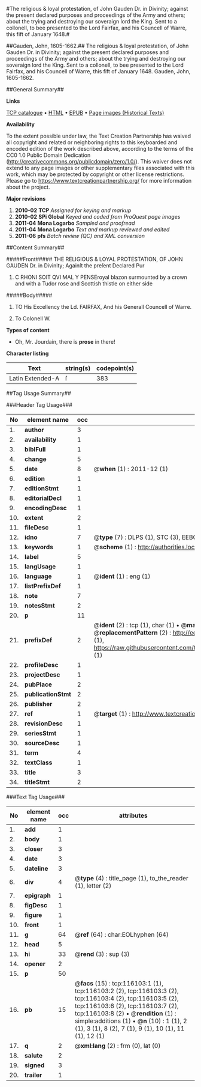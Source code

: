 #The religious & loyal protestation, of John Gauden Dr. in Divinity; against the present declared purposes and proceedings of the Army and others; about the trying and destroying our soveraign lord the King. Sent to a collonell, to bee presented to the Lord Fairfax, and his Councell of Warre, this fift of January 1648.#

##Gauden, John, 1605-1662.##
The religious & loyal protestation, of John Gauden Dr. in Divinity; against the present declared purposes and proceedings of the Army and others; about the trying and destroying our soveraign lord the King. Sent to a collonell, to bee presented to the Lord Fairfax, and his Councell of Warre, this fift of January 1648.
Gauden, John, 1605-1662.

##General Summary##

**Links**

[TCP catalogue](http://www.ota.ox.ac.uk/tcp/)  • 
[HTML](http://tei.it.ox.ac.uk/tcp/Texts-HTML/free/A85/A85862.html)  • 
[EPUB](http://tei.it.ox.ac.uk/tcp/Texts-EPUB/free/A85/A85862.epub) • 
[Page images (Historical Texts)](https://historicaltexts.jisc.ac.uk/eebo-99863887e)

**Availability**

To the extent possible under law, the Text Creation Partnership has waived all copyright and related or neighboring rights to this keyboarded and encoded edition of the work described above, according to the terms of the CC0 1.0 Public Domain Dedication (http://creativecommons.org/publicdomain/zero/1.0/). This waiver does not extend to any page images or other supplementary files associated with this work, which may be protected by copyright or other license restrictions. Please go to https://www.textcreationpartnership.org/ for more information about the project.

**Major revisions**

1. __2010-02__ __TCP__ *Assigned for keying and markup*
1. __2010-02__ __SPi Global__ *Keyed and coded from ProQuest page images*
1. __2011-04__ __Mona Logarbo__ *Sampled and proofread*
1. __2011-04__ __Mona Logarbo__ *Text and markup reviewed and edited*
1. __2011-06__ __pfs__ *Batch review (QC) and XML conversion*

##Content Summary##

#####Front#####
THE RELIGIOUS & LOYAL PROTESTATION, OF JOHN GAUDEN Dr. in Divinity; Againſt the preſent Declared Pur
1. C RHONI SOIT QVI MAL Y PENSEroyal blazon surmounted by a crown and with a Tudor rose and Scottish thistle on either side

#####Body#####

1. TO His Excellency the Ld. FAIRFAX, And his Generall Councell of Warre.

1. To Colonell W.

**Types of content**

  * Oh, Mr. Jourdain, there is **prose** in there!

**Character listing**


|Text|string(s)|codepoint(s)|
|---|---|---|
|Latin Extended-A|ſ|383|

##Tag Usage Summary##

###Header Tag Usage###

|No|element name|occ|attributes|
|---|---|---|---|
|1.|__author__|3||
|2.|__availability__|1||
|3.|__biblFull__|1||
|4.|__change__|5||
|5.|__date__|8| @__when__ (1) : 2011-12 (1)|
|6.|__edition__|1||
|7.|__editionStmt__|1||
|8.|__editorialDecl__|1||
|9.|__encodingDesc__|1||
|10.|__extent__|2||
|11.|__fileDesc__|1||
|12.|__idno__|7| @__type__ (7) : DLPS (1), STC (3), EEBO-CITATION (1), PROQUEST (1), VID (1)|
|13.|__keywords__|1| @__scheme__ (1) : http://authorities.loc.gov/ (1)|
|14.|__label__|5||
|15.|__langUsage__|1||
|16.|__language__|1| @__ident__ (1) : eng (1)|
|17.|__listPrefixDef__|1||
|18.|__note__|7||
|19.|__notesStmt__|2||
|20.|__p__|11||
|21.|__prefixDef__|2| @__ident__ (2) : tcp (1), char (1)  •  @__matchPattern__ (2) : ([0-9\-]+):([0-9IVX]+) (1), (.+) (1)  •  @__replacementPattern__ (2) : http://eebo.chadwyck.com/downloadtiff?vid=$1&page=$2 (1), https://raw.githubusercontent.com/textcreationpartnership/Texts/master/tcpchars.xml#$1 (1)|
|22.|__profileDesc__|1||
|23.|__projectDesc__|1||
|24.|__pubPlace__|2||
|25.|__publicationStmt__|2||
|26.|__publisher__|2||
|27.|__ref__|1| @__target__ (1) : http://www.textcreationpartnership.org/docs/. (1)|
|28.|__revisionDesc__|1||
|29.|__seriesStmt__|1||
|30.|__sourceDesc__|1||
|31.|__term__|4||
|32.|__textClass__|1||
|33.|__title__|3||
|34.|__titleStmt__|2||


###Text Tag Usage###

|No|element name|occ|attributes|
|---|---|---|---|
|1.|__add__|1||
|2.|__body__|1||
|3.|__closer__|3||
|4.|__date__|3||
|5.|__dateline__|3||
|6.|__div__|4| @__type__ (4) : title_page (1), to_the_reader (1), letter (2)|
|7.|__epigraph__|1||
|8.|__figDesc__|1||
|9.|__figure__|1||
|10.|__front__|1||
|11.|__g__|64| @__ref__ (64) : char:EOLhyphen (64)|
|12.|__head__|5||
|13.|__hi__|33| @__rend__ (3) : sup (3)|
|14.|__opener__|2||
|15.|__p__|50||
|16.|__pb__|15| @__facs__ (15) : tcp:116103:1 (1), tcp:116103:2 (2), tcp:116103:3 (2), tcp:116103:4 (2), tcp:116103:5 (2), tcp:116103:6 (2), tcp:116103:7 (2), tcp:116103:8 (2)  •  @__rendition__ (1) : simple:additions (1)  •  @__n__ (10) : 1 (1), 2 (1), 3 (1), 8 (2), 7 (1), 9 (1), 10 (1), 11 (1), 12 (1)|
|17.|__q__|2| @__xml:lang__ (2) : frm (0), lat (0)|
|18.|__salute__|2||
|19.|__signed__|3||
|20.|__trailer__|1||
